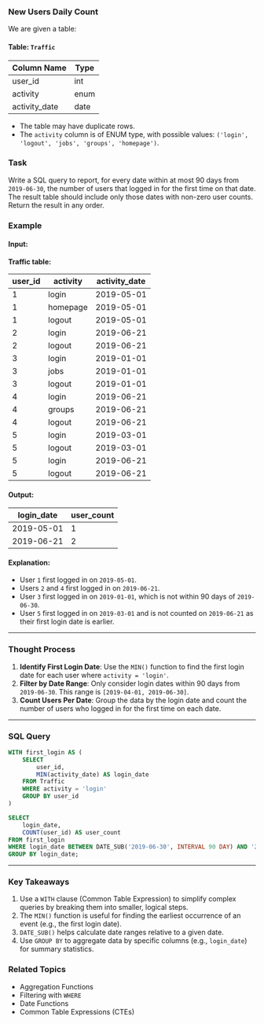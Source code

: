### New Users Daily Count
We are given a table:

#### Table: `Traffic`

| Column Name   | Type    |
|---------------|---------|
| user_id       | int     |
| activity      | enum    |
| activity_date | date    |

- The table may have duplicate rows.
- The `activity` column is of ENUM type, with possible values: `('login', 'logout', 'jobs', 'groups', 'homepage')`.

### Task
Write a SQL query to report, for every date within at most 90 days from `2019-06-30`, the number of users that logged in for the first time on that date. The result table should include only those dates with non-zero user counts. Return the result in any order.

### Example
#### Input:
**Traffic table:**

| user_id | activity | activity_date |
|---------|----------|---------------|
| 1       | login    | 2019-05-01    |
| 1       | homepage | 2019-05-01    |
| 1       | logout   | 2019-05-01    |
| 2       | login    | 2019-06-21    |
| 2       | logout   | 2019-06-21    |
| 3       | login    | 2019-01-01    |
| 3       | jobs     | 2019-01-01    |
| 3       | logout   | 2019-01-01    |
| 4       | login    | 2019-06-21    |
| 4       | groups   | 2019-06-21    |
| 4       | logout   | 2019-06-21    |
| 5       | login    | 2019-03-01    |
| 5       | logout   | 2019-03-01    |
| 5       | login    | 2019-06-21    |
| 5       | logout   | 2019-06-21    |

#### Output:

| login_date | user_count |
|------------|------------|
| 2019-05-01 | 1          |
| 2019-06-21 | 2          |

#### Explanation:
- User `1` first logged in on `2019-05-01`.
- Users `2` and `4` first logged in on `2019-06-21`.
- User `3` first logged in on `2019-01-01`, which is not within 90 days of `2019-06-30`.
- User `5` first logged in on `2019-03-01` and is not counted on `2019-06-21` as their first login date is earlier.

---

### Thought Process
1. **Identify First Login Date**: Use the `MIN()` function to find the first login date for each user where `activity = 'login'`.
2. **Filter by Date Range**: Only consider login dates within 90 days from `2019-06-30`. This range is `[2019-04-01, 2019-06-30]`.
3. **Count Users Per Date**: Group the data by the login date and count the number of users who logged in for the first time on each date.

---

### SQL Query
```sql
WITH first_login AS (
    SELECT 
        user_id, 
        MIN(activity_date) AS login_date
    FROM Traffic
    WHERE activity = 'login'
    GROUP BY user_id
)

SELECT 
    login_date, 
    COUNT(user_id) AS user_count
FROM first_login
WHERE login_date BETWEEN DATE_SUB('2019-06-30', INTERVAL 90 DAY) AND '2019-06-30'
GROUP BY login_date;
```

---

### Key Takeaways
1. Use a `WITH` clause (Common Table Expression) to simplify complex queries by breaking them into smaller, logical steps.
2. The `MIN()` function is useful for finding the earliest occurrence of an event (e.g., the first login date).
3. `DATE_SUB()` helps calculate date ranges relative to a given date.
4. Use `GROUP BY` to aggregate data by specific columns (e.g., `login_date`) for summary statistics.

### Related Topics
- Aggregation Functions
- Filtering with `WHERE`
- Date Functions
- Common Table Expressions (CTEs)
